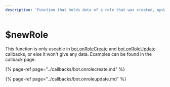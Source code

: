 ```yaml
---
description: 'Function that holds data of a role that was created, updated, or deleted.'
---
```


# $newRole

This function is only useable in [bot.onRoleCreate](../callbacks/bot.onrolecreate.md) and [bot.onRoleUpdate](../callbacks/bot.onroleupdate.md) callbacks, or else it won't give any data. Examples can be found in the callback page.

{% page-ref page="../callbacks/bot.onrolecreate.md" %}

{% page-ref page="../callbacks/bot.onroleupdate.md" %}

